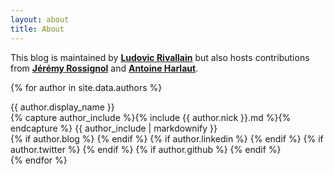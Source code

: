 ```yaml
---
layout: about
title: About
---
```


This blog is maintained by [**Ludovic Rivallain**](#lrivallain) but also hosts contributions from [**Jérémy Rossignol**](#jrossignol) and [**Antoine Harlaut**](#aharlaut).

{% for author in site.data.authors %}
<div class="card" id="{{ author.nick }}">
    <div class="card-header">
        {{ author.display_name }}
    </div>
    <div class="card-block">
        {% capture author_include %}{% include {{ author.nick }}.md %}{% endcapture %}
        {{ author_include | markdownify }}
    </div>
    <div class="card-footer">
      {% if author.blog %}    
        <a href="{{ author.blog }}" title="Visit blog"><i class="svg-icon blog"></i></a>
      {% endif %}
      {% if author.linkedin %}
        <a href="https://www.linkedin.com/in/{{ author.linkedin }}" title="Visit Linkedin profile"><i class="svg-icon linkedin"></i></a>
      {% endif %}
      {% if author.twitter %}
        <a href="https://www.twitter.com/{{ author.twitter }}" title="Visit Twitter profile"><i class="svg-icon twitter"> </i></a>
      {% endif %}
      {% if author.github %}
        <a href="github.com/{{ author.github }}" title="Visit Github profile"><i class="svg-icon github">  </i></a>
      {% endif %}
    </div>
</div>
{% endfor %}